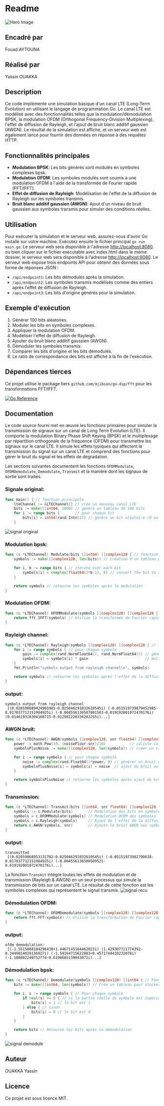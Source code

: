 # Readme
![Hero Image](ensate.png) <!-- hero image -->

## Encadré par
Fouad AYTOUNA

## Réalisé par
Yassin OUAKKA

## Description
Ce code implémente une simulation basique d'un canal LTE (Long-Term Evolution) en utilisant le langage de programmation Go. Le canal LTE est modélisé avec des fonctionnalités telles que la modulation/démodulation BPSK, la modulation OFDM (Orthogonal Frequency-Division Multiplexing), l'effet de diffusion de Rayleigh, et l'ajout de bruit blanc additif gaussien (AWGN). Le résultat de la simulation est affiché, et un serveur web est également lancé pour fournir des données en réponse à des requêtes HTTP.

## Fonctionnalités principales
- **Modulation BPSK**: Les bits générés sont modulés en symboles complexes bpsk.
- **Modulation OFDM**: Les symboles modulés sont soumis à une modulation OFDM à l'aide de la transformée de Fourier rapide (FFT/IFFT).
- **Effet de diffusion de Rayleigh**: Modélisation de l'effet de la diffusion de Rayleigh sur les symboles transmis.
- **Bruit blanc additif gaussien (AWGN)**: Ajout d'un niveau de bruit gaussien aux symboles transmis pour simuler des conditions réelles.

## Utilisation
Pour exécuter la simulation et le serveur web, assurez-vous d'avoir Go installé sur votre machine. Exécutez ensuite le fichier principal `go run main.go`. Le serveur web sera disponible à l'adresse [http://localhost:8080](http://localhost:8080).
ou bien cliquer sur le fichier executable avec index.html dans le meme dossier, le serveur web sera disponible à l'adresse [http://localhost:8080](http://localhost:8080).
Le serveur web expose trois endpoints API pour obtenir des données sous forme de réponses JSON :
- `/api/endpoint1`: Les bits démodulés après la simulation.
- `/api/endpoint2`: Les symboles transmis modélisés comme des entiers après l'effet de diffusion de Rayleigh.
- `/api/endpoint3`: Les bits d'origine générés pour la simulation.

## Exemple d'exécution
1. Générer 100 bits aléatoires.
2. Moduler les bits en symboles complexes.
3. Appliquer la modulation OFDM.
4. Modéliser l'effet de diffusion de Rayleigh.
5. Ajouter du bruit blanc additif gaussien (AWGN).
6. Démoduler les symboles transmis.
7. Comparer les bits d'origine et les bits démodulés.
8. Le ratio de correspondance des bits est affiché à la fin de l'exécution.

## Dépendances tierces
Ce projet utilise le package tiers `github.com/mjibson/go-dsp/fft` pour les transformations FFT/IFFT.

[![Go Reference](https://pkg.go.dev/badge/github.com/mjibson/go-dsp/fft.svg)](https://pkg.go.dev/github.com/mjibson/go-dsp/fft)

## Documentation
Le code source fourni met en œuvre les fonctions primaires pour simuler la transmission de signaux sur un canal de Long Term Evolution (LTE). Il comporte la modulation Binary Phase Shift Keying (BPSK) et le multiplexage par répartition orthogonale de la fréquence (OFDM) pour transmettre les signaux sur le canal LTE. Il simule les effets typiques qui affectent la transmission du signal sur un canal LTE et comprend des fonctions pour gérer le bruit du signal et les effets de dégradation.

Les sections suivantes documentent les fonctions `OFDMModulate`, `OFDMDemodulate`, `Demodulate`, `Transmit` et la manière dont les signaux de sortie sont traités.


### Signale original:
```go
func main() { // fonction principale
	lteChannel := &LTEChannel{} // crée un nouveau canal LTE
	bits := make([]int64, 1000) // génère un tableau de 100 bits
	for i := range bits {       // pour chaque bit
		bits[i] = int64(rand.Intn(2)) // génère un bit aléatoire (0 ou 1)
	}
```

![signal original](signaloriginal.png) <!-- signal original image -->

### Modulation bpsk:
```go
func (c *LTEChannel) Modulate(bits []int64) []complex128 { // fonction pour moduler les bits dans les symboles complexes. Chaque bit est converti en symbole complexe
	symbols := make([]complex128, len(bits)) // création d'un tableau pour stocker les symboles

	for i, b := range bits { // iterate over each bit
		symbols[i] = complex(float64(2*b-1), 0) // convert the bit to a complex symbol
	}

	return symbols // retourne les symboles après la modulation
}
```

### Modulation OFDM:
```go
func (c *LTEChannel) OFDMModulate(symbols []complex128) []complex128 { // Fonction pour effectuer la modulation OFDM sur les symboles
	return fft.IFFT(symbols) // Utilise la transformée de Fourier rapide inverse (IFFT) pour obtenir les symboles modulés en OFDM.
}
```

### Rayleigh channel:
```go
func (c *LTEChannel) Rayleigh(symbols []complex128) []complex128 { // fonction pour modéliser l'effet de la diffusion de Rayleigh sur les symboles
	for i := range symbols { // pour chaque symbole
		gain := complex(rand.NormFloat64(), rand.NormFloat64()) // génération d'un gain complexe aléatoire suivant une distribution normale
		symbols[i] = symbols[i] * gain                          // multiplication du symbole par le gain pour modéliser l'effet de la diffusion de Rayleigh
	}
	fmt.Println("symbols output from rayleigh channel\n", symbols)

	return symbols // retourne les symboles après l'effet de la diffusion de Rayleigh
}
```
### output:
```console
symbols output from rayleigh channel
 [(0.028590689424965985-0.025046291032610545i) (-0.051519739879452985-0.017037712151984925i) (-0.004556136507801563-0.019192001072470176i) (0.014619318304108715-0.012981220336202255i)...]
```

### AWGN bruit:
```go
func (c *LTEChannel) AWGN(symbols []complex128, snr float64) []complex128 { // fonction pour ajouter un bruit blanc additif gaussien (AWGN) aux symboles
	power := math.Pow(10, (noiseFloor-snr)/10)           // calcule la puissance du bruit
	symbolsPlusNoise := make([]complex128, len(symbols)) // créer un tableau pour stocker les symboles plus le bruit

	for i := range symbols { // pour chaque symbole
		noise := complex(rand.Float64()*power, 0) // générer un bruit complexe aléatoire proportionnel à la puissance du bruit
		symbolsPlusNoise[i] = symbols[i] + noise  // ajout du bruit au symbole
	}

	return symbolsPlusNoise // retourne les symboles après ajout du bruit AWGN
}
```

### Transmission:
```go
func (c *LTEChannel) Transmit(bits []int64, snr float64) []complex128 { // Fonction pour transmettre des bits sur le canal LTE
	symbols := c.Modulate(bits)       // Modulation des bits en symboles
	symbols = c.OFDMModulate(symbols) // Modulation OFDM des symboles
	symbols = c.Rayleigh(symbols)     // Ajout de l'effet de la diffusion de Rayleigh aux symboles
	return c.AWGN(symbols, snr)       // Ajoute le bruit AWGN aux symboles et retourne les symboles transmis
}
```
### output:
```console
transmitted
 [(0.02859068953131702-0.025046291032610545i) (-0.05151973982790638-0.017037712151984925i) (-0.004556136500509521-0.019192001072470176i)...]
```
La fonction `Transmit` intègre toutes les effets de modulation et de transmission (Rayleigh & AWGN) en un seul processus qui simule la transmission de bits sur un canal LTE. Le résultat de cette fonction est les symboles complexes qui représentent le signal transmis.
![signal recu](signalrecu.png) <!-- signal recu image -->

### Démodulation OFDM:
```go
func (c *LTEChannel) OFDMDemodulate(symbols []complex128) []complex128 { // Fonction pour effectuer la démodulation OFDM sur les symboles
	return fft.FFT(symbols) // Utilise la transformation de Fourier rapide (FFT) pour obtenir les symboles démodulés en OFDM.
}
```
### output:
```console
ofdm demodulation:
 [(-1.5515888104296438+1.4467145164462023i) (1.429307721774392-0.3449814028136927i) (-1.59164715622883+0.4571744410232078i) (-1.180802240752774-0.6198685139043072i)...]
```

### Démodulation bpsk:
```go
func (c *LTEChannel) Demodulate(symbols []complex128) []int64 { // Fonction pour démoduler les symboles en bits
	bits := make([]int64, len(symbols)) // Crée un tableau pour stocker les bits

	for i, s := range symbols { // Pour chaque symbole
		if real(s) >= 0 { // si la partie réelle du symbole est supérieure ou égale à zéro
			bits[i] = 1 // le bit est 1
		} else { // sinon
			bits[i] = 0 // le bit est 0
		}
	}

	return bits // Retourne les bits après la démodulation
}
```
![signal demodule](signaldemodule.png) <!-- hero image -->

## Auteur
OUAKKA Yassin

## Licence
Ce projet est sous licence MIT.
